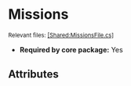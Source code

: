 # Missions
<sup>Relevant files: [[Shared:MissionsFile.cs]](https://github.com/Regalis11/Barotrauma/blob/master/Barotrauma/BarotraumaShared/SharedSource/ContentManagement/ContentFile/MissionsFile.cs)</sup>
- **Required by core package:** Yes



## Attributes



